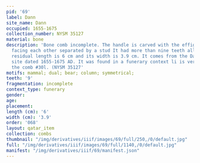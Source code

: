 ```yaml
---
pid: '69'
label: Dann
site_name: Dann
occupied: 1655-1675
collection_number: NYSM 35127
material: bone
description: 'Bone comb incomplete. The handle is carved with the effigy of two bears
  facing each other separated by a stud It had more than nine teeth all broken. Its
  residual length is 6 cm and its width is 3.9 cm. It comes from the Dann site a Seneca
  site dated 1655-1675 AD. It was found in a funerary context li is very similar to
  the comb #30l. (NYSM 35127'
motifs: mammal; dual; bear; column; symmetrical;
teeth: '9'
fragmentation: incomplete
context_type: funerary
gender:
age:
placement:
length (cm): '6'
width (cm): '3.9'
order: '068'
layout: qatar_item
collection: combs
thumbnail: "/img/derivatives/iiif/images/69/full/250,/0/default.jpg"
full: "/img/derivatives/iiif/images/69/full/1140,/0/default.jpg"
manifest: "/img/derivatives/iiif/69/manifest.json"
---
```

